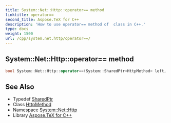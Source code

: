 ```yaml
---
title: System::Net::Http::operator== method
linktitle: operator==
second_title: Aspose.TeX for C++
description: 'How to use operator== method of  class in C++.'
type: docs
weight: 1500
url: /cpp/system.net.http/operator==/
---
```

## System::Net::Http::operator== method




```cpp
bool System::Net::Http::operator==(System::SharedPtr<HttpMethod> left, System::SharedPtr<HttpMethod> right)
```

## See Also

* Typedef [SharedPtr](../../system/sharedptr/)
* Class [HttpMethod](../httpmethod/)
* Namespace [System::Net::Http](../)
* Library [Aspose.TeX for C++](../../)
